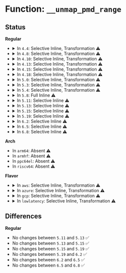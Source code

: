 # Function: <code>__unmap_pmd_range</code>

## Status
<b>Regular</b>
<ul>
<li>
<details>
<summary>In <code>4.4</code>: Selective Inline, Transformation ⚠️</summary>

**Collision:** Unique Static

**Inline:** Selective

**Transformation:** True

**Instances:**

```
In arch/x86/mm/pageattr.c (ffffffff8106c590)
Location: arch/x86/mm/pageattr.c:780
Inline: True
Inline callers:
  - arch/x86/mm/pageattr.c:unmap_pmd_range
  - arch/x86/mm/pageattr.c:unmap_pmd_range
  - arch/x86/mm/pageattr.c:unmap_pmd_range
Direct callers:
  - arch/x86/mm/pageattr.c:unmap_pmd_range
  - arch/x86/mm/pageattr.c:unmap_pmd_range
  - arch/x86/mm/pageattr.c:unmap_pmd_range
```
**Symbols:**

```
ffffffff8106c590-ffffffff8106c5f7: __unmap_pmd_range.part.5 (STB_LOCAL)
```
</details>
</li>
<li>
<details>
<summary>In <code>4.8</code>: Selective Inline, Transformation ⚠️</summary>

**Collision:** Unique Static

**Inline:** Selective

**Transformation:** True

**Instances:**

```
In arch/x86/mm/pageattr.c (ffffffff8106c61b)
Location: arch/x86/mm/pageattr.c:774
Inline: True
Inline callers:
  - arch/x86/mm/pageattr.c:unmap_pmd_range
  - arch/x86/mm/pageattr.c:unmap_pmd_range
  - arch/x86/mm/pageattr.c:unmap_pmd_range
Direct callers:
  - arch/x86/mm/pageattr.c:unmap_pmd_range
  - arch/x86/mm/pageattr.c:unmap_pmd_range
  - arch/x86/mm/pageattr.c:unmap_pmd_range
```
**Symbols:**

```
ffffffff8106c3c0-ffffffff8106c424: __unmap_pmd_range.part.5 (STB_LOCAL)
```
</details>
</li>
<li>
<details>
<summary>In <code>4.10</code>: Selective Inline, Transformation ⚠️</summary>

**Collision:** Unique Static

**Inline:** Selective

**Transformation:** True

**Instances:**

```
In arch/x86/mm/pageattr.c (ffffffff810702bb)
Location: arch/x86/mm/pageattr.c:774
Inline: True
Inline callers:
  - arch/x86/mm/pageattr.c:unmap_pmd_range
  - arch/x86/mm/pageattr.c:unmap_pmd_range
  - arch/x86/mm/pageattr.c:unmap_pmd_range
Direct callers:
  - arch/x86/mm/pageattr.c:unmap_pmd_range
  - arch/x86/mm/pageattr.c:unmap_pmd_range
  - arch/x86/mm/pageattr.c:unmap_pmd_range
```
**Symbols:**

```
ffffffff81070060-ffffffff810700c4: __unmap_pmd_range.part.5 (STB_LOCAL)
```
</details>
</li>
<li>
<details>
<summary>In <code>4.13</code>: Selective Inline, Transformation ⚠️</summary>

**Collision:** Unique Static

**Inline:** Selective

**Transformation:** True

**Instances:**

```
In arch/x86/mm/pageattr.c (ffffffff8106f9dc)
Location: arch/x86/mm/pageattr.c:810
Inline: True
Inline callers:
  - arch/x86/mm/pageattr.c:unmap_pmd_range
  - arch/x86/mm/pageattr.c:unmap_pmd_range
  - arch/x86/mm/pageattr.c:unmap_pmd_range
Direct callers:
  - arch/x86/mm/pageattr.c:unmap_pmd_range
  - arch/x86/mm/pageattr.c:unmap_pmd_range
  - arch/x86/mm/pageattr.c:unmap_pmd_range
```
**Symbols:**

```
ffffffff8106f780-ffffffff8106f7e4: __unmap_pmd_range.part.10 (STB_LOCAL)
```
</details>
</li>
<li>
<details>
<summary>In <code>4.15</code>: Selective Inline, Transformation ⚠️</summary>

**Collision:** Unique Static

**Inline:** Selective

**Transformation:** True

**Instances:**

```
In arch/x86/mm/pageattr.c (ffffffff81074e01)
Location: arch/x86/mm/pageattr.c:810
Inline: True
Inline callers:
  - arch/x86/mm/pageattr.c:unmap_pmd_range
  - arch/x86/mm/pageattr.c:unmap_pmd_range
  - arch/x86/mm/pageattr.c:unmap_pmd_range
Direct callers:
  - arch/x86/mm/pageattr.c:unmap_pmd_range
  - arch/x86/mm/pageattr.c:unmap_pmd_range
  - arch/x86/mm/pageattr.c:unmap_pmd_range
```
**Symbols:**

```
ffffffff81074b90-ffffffff81074c04: __unmap_pmd_range.part.10 (STB_LOCAL)
```
</details>
</li>
<li>
<details>
<summary>In <code>4.18</code>: Selective Inline, Transformation ⚠️</summary>

**Collision:** Unique Static

**Inline:** Selective

**Transformation:** True

**Instances:**

```
In arch/x86/mm/pageattr.c (ffffffff810777f2)
Location: arch/x86/mm/pageattr.c:833
Inline: True
Inline callers:
  - arch/x86/mm/pageattr.c:unmap_pmd_range
  - arch/x86/mm/pageattr.c:unmap_pmd_range
  - arch/x86/mm/pageattr.c:unmap_pmd_range
Direct callers:
  - arch/x86/mm/pageattr.c:unmap_pmd_range
  - arch/x86/mm/pageattr.c:unmap_pmd_range
  - arch/x86/mm/pageattr.c:unmap_pmd_range
```
**Symbols:**

```
ffffffff810774d0-ffffffff81077538: __unmap_pmd_range.part.12 (STB_LOCAL)
```
</details>
</li>
<li>
<details>
<summary>In <code>5.0</code>: Selective Inline, Transformation ⚠️</summary>

**Collision:** Unique Static

**Inline:** Selective

**Transformation:** True

**Instances:**

```
In arch/x86/mm/pageattr.c (ffffffff8107dfa2)
Location: arch/x86/mm/pageattr.c:1095
Inline: True
Inline callers:
  - arch/x86/mm/pageattr.c:unmap_pmd_range
  - arch/x86/mm/pageattr.c:unmap_pmd_range
  - arch/x86/mm/pageattr.c:unmap_pmd_range
Direct callers:
  - arch/x86/mm/pageattr.c:unmap_pmd_range
  - arch/x86/mm/pageattr.c:unmap_pmd_range
  - arch/x86/mm/pageattr.c:unmap_pmd_range
```
**Symbols:**

```
ffffffff8107ddc0-ffffffff8107de28: __unmap_pmd_range.part.16 (STB_LOCAL)
```
</details>
</li>
<li>
<details>
<summary>In <code>5.3</code>: Selective Inline, Transformation ⚠️</summary>

**Collision:** Unique Static

**Inline:** Selective

**Transformation:** True

**Instances:**

```
In arch/x86/mm/pageattr.c (ffffffff810818a4)
Location: arch/x86/mm/pageattr.c:1105
Inline: True
Inline callers:
  - arch/x86/mm/pageattr.c:unmap_pmd_range
  - arch/x86/mm/pageattr.c:unmap_pmd_range
  - arch/x86/mm/pageattr.c:unmap_pmd_range
Direct callers:
  - arch/x86/mm/pageattr.c:unmap_pmd_range
  - arch/x86/mm/pageattr.c:unmap_pmd_range
  - arch/x86/mm/pageattr.c:unmap_pmd_range
```
**Symbols:**

```
ffffffff810816c0-ffffffff81081728: __unmap_pmd_range.part.0 (STB_LOCAL)
```
</details>
</li>
<li>
<details>
<summary>In <code>5.4</code>: Selective Inline, Transformation ⚠️</summary>

**Collision:** Unique Static

**Inline:** Selective

**Transformation:** True

**Instances:**

```
In arch/x86/mm/pageattr.c (ffffffff81082964)
Location: arch/x86/mm/pageattr.c:1105
Inline: True
Inline callers:
  - arch/x86/mm/pageattr.c:unmap_pmd_range
  - arch/x86/mm/pageattr.c:unmap_pmd_range
  - arch/x86/mm/pageattr.c:unmap_pmd_range
Direct callers:
  - arch/x86/mm/pageattr.c:unmap_pmd_range
  - arch/x86/mm/pageattr.c:unmap_pmd_range
  - arch/x86/mm/pageattr.c:unmap_pmd_range
```
**Symbols:**

```
ffffffff81082780-ffffffff810827e8: __unmap_pmd_range.part.0 (STB_LOCAL)
```
</details>
</li>
<li>
<details>
<summary>In <code>5.8</code>: Full Inline ⚠️</summary>

**Collision:** Unique Static

**Inline:** Full

**Transformation:** False

**Instances:**

```
In arch/x86/mm/pat/set_memory.c (ffffffff8108c9b5)
Location: arch/x86/mm/pat/set_memory.c:1125
Inline: True
Inline callers:
  - arch/x86/mm/pat/set_memory.c:unmap_pmd_range
  - arch/x86/mm/pat/set_memory.c:unmap_pmd_range
  - arch/x86/mm/pat/set_memory.c:unmap_pmd_range
  - arch/x86/mm/pat/set_memory.c:unmap_pmd_range
  - arch/x86/mm/pat/set_memory.c:unmap_pmd_range
  - arch/x86/mm/pat/set_memory.c:unmap_pmd_range
```
</details>
</li>
<li>
<details>
<summary>In <code>5.11</code>: Selective Inline ⚠️</summary>

```c
void __unmap_pmd_range(pud_t *pud, pmd_t *pmd, long unsigned int start, long unsigned int end);
```

**Collision:** Unique Static

**Inline:** Selective

**Transformation:** False

**Instances:**

```
In arch/x86/mm/pat/set_memory.c (ffffffff8108c030)
Location: arch/x86/mm/pat/set_memory.c:1125
Inline: True
Direct callers:
  - arch/x86/mm/pat/set_memory.c:unmap_pmd_range
  - arch/x86/mm/pat/set_memory.c:unmap_pmd_range
  - arch/x86/mm/pat/set_memory.c:unmap_pmd_range
```
**Symbols:**

```
ffffffff8108c030-ffffffff8108c1c9: __unmap_pmd_range (STB_LOCAL)
```
</details>
</li>
<li>
<details>
<summary>In <code>5.13</code>: Selective Inline ⚠️</summary>

```c
void __unmap_pmd_range(pud_t *pud, pmd_t *pmd, long unsigned int start, long unsigned int end);
```

**Collision:** Unique Static

**Inline:** Selective

**Transformation:** False

**Instances:**

```
In arch/x86/mm/pat/set_memory.c (ffffffff8108cc80)
Location: arch/x86/mm/pat/set_memory.c:1133
Inline: True
Direct callers:
  - arch/x86/mm/pat/set_memory.c:unmap_pmd_range
  - arch/x86/mm/pat/set_memory.c:unmap_pmd_range
  - arch/x86/mm/pat/set_memory.c:unmap_pmd_range
```
**Symbols:**

```
ffffffff8108cc80-ffffffff8108ce18: __unmap_pmd_range (STB_LOCAL)
```
</details>
</li>
<li>
<details>
<summary>In <code>5.15</code>: Selective Inline ⚠️</summary>

```c
void __unmap_pmd_range(pud_t *pud, pmd_t *pmd, long unsigned int start, long unsigned int end);
```

**Collision:** Unique Static

**Inline:** Selective

**Transformation:** False

**Instances:**

```
In arch/x86/mm/pat/set_memory.c (ffffffff8109c500)
Location: arch/x86/mm/pat/set_memory.c:1133
Inline: True
Direct callers:
  - arch/x86/mm/pat/set_memory.c:unmap_pmd_range
  - arch/x86/mm/pat/set_memory.c:unmap_pmd_range
  - arch/x86/mm/pat/set_memory.c:unmap_pmd_range
```
**Symbols:**

```
ffffffff8109c500-ffffffff8109c698: __unmap_pmd_range (STB_LOCAL)
```
</details>
</li>
<li>
<details>
<summary>In <code>5.19</code>: Selective Inline ⚠️</summary>

```c
void __unmap_pmd_range(pud_t *pud, pmd_t *pmd, long unsigned int start, long unsigned int end);
```

**Collision:** Unique Static

**Inline:** Selective

**Transformation:** False

**Instances:**

```
In arch/x86/mm/pat/set_memory.c (ffffffff810afc70)
Location: arch/x86/mm/pat/set_memory.c:1125
Inline: True
Direct callers:
  - arch/x86/mm/pat/set_memory.c:unmap_pmd_range
  - arch/x86/mm/pat/set_memory.c:unmap_pmd_range
  - arch/x86/mm/pat/set_memory.c:unmap_pmd_range
```
**Symbols:**

```
ffffffff810afc70-ffffffff810afe50: __unmap_pmd_range (STB_LOCAL)
```
</details>
</li>
<li>
<details>
<summary>In <code>6.2</code>: Selective Inline ⚠️</summary>

```c
void __unmap_pmd_range(pud_t *pud, pmd_t *pmd, long unsigned int start, long unsigned int end);
```

**Collision:** Unique Static

**Inline:** Selective

**Transformation:** False

**Instances:**

```
In arch/x86/mm/pat/set_memory.c (ffffffff810ca2c0)
Location: arch/x86/mm/pat/set_memory.c:1202
Inline: True
Direct callers:
  - arch/x86/mm/pat/set_memory.c:unmap_pmd_range
  - arch/x86/mm/pat/set_memory.c:unmap_pmd_range
  - arch/x86/mm/pat/set_memory.c:unmap_pmd_range
```
**Symbols:**

```
ffffffff810ca2c0-ffffffff810ca4b4: __unmap_pmd_range (STB_LOCAL)
```
</details>
</li>
<li>
<details>
<summary>In <code>6.5</code>: Selective Inline ⚠️</summary>

```c
void __unmap_pmd_range(pud_t *pud, pmd_t *pmd, long unsigned int start, long unsigned int end);
```

**Collision:** Unique Static

**Inline:** Selective

**Transformation:** False

**Instances:**

```
In arch/x86/mm/pat/set_memory.c (ffffffff810cd900)
Location: arch/x86/mm/pat/set_memory.c:1203
Inline: True
Direct callers:
  - arch/x86/mm/pat/set_memory.c:unmap_pmd_range
  - arch/x86/mm/pat/set_memory.c:unmap_pmd_range
  - arch/x86/mm/pat/set_memory.c:unmap_pmd_range
```
**Symbols:**

```
ffffffff810cd900-ffffffff810cdaf4: __unmap_pmd_range (STB_LOCAL)
```
</details>
</li>
<li>
<details>
<summary>In <code>6.8</code>: Selective Inline ⚠️</summary>

```c
void __unmap_pmd_range(pud_t *pud, pmd_t *pmd, long unsigned int start, long unsigned int end);
```

**Collision:** Unique Static

**Inline:** Selective

**Transformation:** False

**Instances:**

```
In arch/x86/mm/pat/set_memory.c (ffffffff810d5fe0)
Location: arch/x86/mm/pat/set_memory.c:1207
Inline: True
Direct callers:
  - arch/x86/mm/pat/set_memory.c:unmap_pmd_range
  - arch/x86/mm/pat/set_memory.c:unmap_pmd_range
  - arch/x86/mm/pat/set_memory.c:unmap_pmd_range
```
**Symbols:**

```
ffffffff810d5fe0-ffffffff810d61d4: __unmap_pmd_range (STB_LOCAL)
```
</details>
</li>
</ul>
<b>Arch</b>
<ul>
<li>
In <code>arm64</code>: Absent ⚠️
</li>
<li>
In <code>armhf</code>: Absent ⚠️
</li>
<li>
In <code>ppc64el</code>: Absent ⚠️
</li>
<li>
In <code>riscv64</code>: Absent ⚠️
</li>
</ul>
<b>Flavor</b>
<ul>
<li>
<details>
<summary>In <code>aws</code>: Selective Inline, Transformation ⚠️</summary>

**Collision:** Unique Static

**Inline:** Selective

**Transformation:** True

**Instances:**

```
In arch/x86/mm/pageattr.c (ffffffff81081964)
Location: arch/x86/mm/pageattr.c:1105
Inline: True
Inline callers:
  - arch/x86/mm/pageattr.c:unmap_pmd_range
  - arch/x86/mm/pageattr.c:unmap_pmd_range
  - arch/x86/mm/pageattr.c:unmap_pmd_range
Direct callers:
  - arch/x86/mm/pageattr.c:unmap_pmd_range
  - arch/x86/mm/pageattr.c:unmap_pmd_range
  - arch/x86/mm/pageattr.c:unmap_pmd_range
```
**Symbols:**

```
ffffffff81081780-ffffffff810817e8: __unmap_pmd_range.part.0 (STB_LOCAL)
```
</details>
</li>
<li>
<details>
<summary>In <code>azure</code>: Selective Inline, Transformation ⚠️</summary>

**Collision:** Unique Static

**Inline:** Selective

**Transformation:** True

**Instances:**

```
In arch/x86/mm/pageattr.c (ffffffff8107066e)
Location: arch/x86/mm/pageattr.c:1105
Inline: True
Inline callers:
  - arch/x86/mm/pageattr.c:unmap_pmd_range
  - arch/x86/mm/pageattr.c:unmap_pmd_range
  - arch/x86/mm/pageattr.c:unmap_pmd_range
Direct callers:
  - arch/x86/mm/pageattr.c:unmap_pmd_range
  - arch/x86/mm/pageattr.c:unmap_pmd_range
  - arch/x86/mm/pageattr.c:unmap_pmd_range
```
**Symbols:**

```
ffffffff81070490-ffffffff810704dc: __unmap_pmd_range.part.0 (STB_LOCAL)
```
</details>
</li>
<li>
<details>
<summary>In <code>gcp</code>: Selective Inline, Transformation ⚠️</summary>

**Collision:** Unique Static

**Inline:** Selective

**Transformation:** True

**Instances:**

```
In arch/x86/mm/pageattr.c (ffffffff81081914)
Location: arch/x86/mm/pageattr.c:1105
Inline: True
Inline callers:
  - arch/x86/mm/pageattr.c:unmap_pmd_range
  - arch/x86/mm/pageattr.c:unmap_pmd_range
  - arch/x86/mm/pageattr.c:unmap_pmd_range
Direct callers:
  - arch/x86/mm/pageattr.c:unmap_pmd_range
  - arch/x86/mm/pageattr.c:unmap_pmd_range
  - arch/x86/mm/pageattr.c:unmap_pmd_range
```
**Symbols:**

```
ffffffff81081730-ffffffff81081798: __unmap_pmd_range.part.0 (STB_LOCAL)
```
</details>
</li>
<li>
<details>
<summary>In <code>lowlatency</code>: Selective Inline, Transformation ⚠️</summary>

**Collision:** Unique Static

**Inline:** Selective

**Transformation:** True

**Instances:**

```
In arch/x86/mm/pageattr.c (ffffffff81083a34)
Location: arch/x86/mm/pageattr.c:1105
Inline: True
Inline callers:
  - arch/x86/mm/pageattr.c:unmap_pmd_range
  - arch/x86/mm/pageattr.c:unmap_pmd_range
  - arch/x86/mm/pageattr.c:unmap_pmd_range
Direct callers:
  - arch/x86/mm/pageattr.c:unmap_pmd_range
  - arch/x86/mm/pageattr.c:unmap_pmd_range
  - arch/x86/mm/pageattr.c:unmap_pmd_range
```
**Symbols:**

```
ffffffff81083850-ffffffff810838b8: __unmap_pmd_range.part.0 (STB_LOCAL)
```
</details>
</li>
</ul>

## Differences
<b>Regular</b>
<ul>
<li>
No changes between <code>5.11</code> and <code>5.13</code> ✅
</li>
<li>
No changes between <code>5.13</code> and <code>5.15</code> ✅
</li>
<li>
No changes between <code>5.15</code> and <code>5.19</code> ✅
</li>
<li>
No changes between <code>5.19</code> and <code>6.2</code> ✅
</li>
<li>
No changes between <code>6.2</code> and <code>6.5</code> ✅
</li>
<li>
No changes between <code>6.5</code> and <code>6.8</code> ✅
</li>
</ul>
